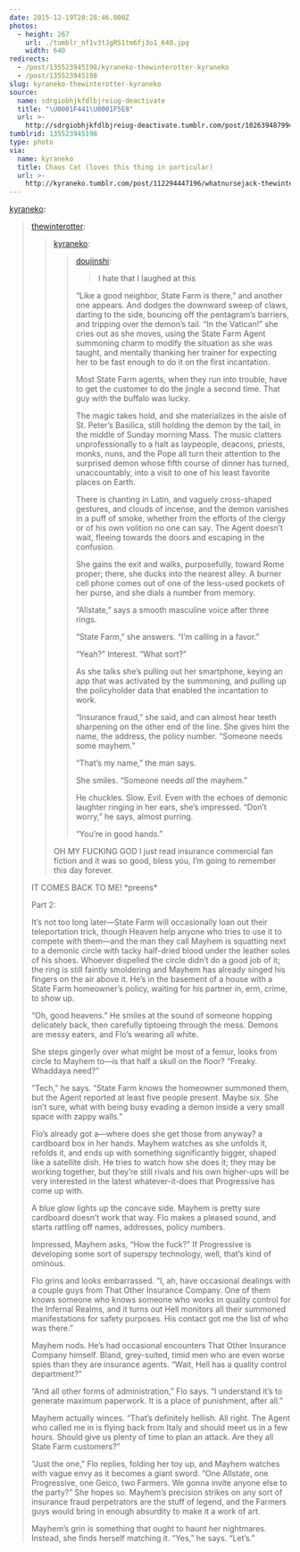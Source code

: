 ```yaml
---
date: 2015-12-19T20:28:46.000Z
photos:
  - height: 267
    url: ./tumblr_nf1v3tJgR51tm6fj3o1_640.jpg
    width: 640
redirects:
  - /post/135523945198/kyraneko-thewinterotter-kyraneko
  - /post/135523945198
slug: kyraneko-thewinterotter-kyraneko
source:
  name: sdrgiobhjkfdlbjreiug-deactivate
  title: "\U0001F441‍\U0001F5E8"
  url: >-
    http://sdrgiobhjkfdlbjreiug-deactivate.tumblr.com/post/102639487994/i-hate-that-i-laughed-at-this
tumblrid: 135523945198
type: photo
via:
  name: kyraneko
  title: Chaos Cat (loves this thing in particular)
  url: >-
    http://kyraneko.tumblr.com/post/112294447196/whatnursejack-thewinterotter-kyraneko
---
```

<p><a class="tumblr_blog" href="http://kyraneko.tumblr.com/post/112294447196">kyraneko</a>:</p>

<blockquote>
<p><a class="tumblr_blog" href="http://thewinterotter.tumblr.com/post/104024848851">thewinterotter</a>:</p>
<blockquote>
<p><a class="tumblr_blog" href="http://kyraneko.tumblr.com/post/103824470601">kyraneko</a>:</p>
<blockquote>
<p><a class="tumblr_blog" href="http://doujinshi.tumblr.com/post/102639487994">doujinshi</a>:</p>
<blockquote>
<p>I hate that I laughed at this</p>
</blockquote>
<p>“Like a good neighbor, State Farm is there,” and another one appears. And dodges the downward sweep of claws, darting to the side, bouncing off the pentagram’s barriers, and tripping over the demon’s tail. “In the Vatican!” she cries out as she moves, using the State Farm Agent summoning charm to modify the situation as she was taught, and mentally thanking her trainer for expecting her to be fast enough to do it on the first incantation.</p>
<p>Most State Farm agents, when they run into trouble, have to get the customer to do the jingle a second time. That guy with the buffalo was lucky.</p>
<p>The magic takes hold, and she materializes in the aisle of St. Peter’s Basilica, still holding the demon by the tail, in the middle of Sunday morning Mass. The music clatters unprofessionally to a halt as laypeople, deacons, priests, monks, nuns, and the Pope all turn their attention to the surprised demon whose fifth course of dinner has turned, unaccountably, into a visit to one of his least favorite places on Earth.</p>
<p>There is chanting in Latin, and vaguely cross-shaped gestures, and clouds of incense, and the demon vanishes in a puff of smoke, whether from the efforts of the clergy or of his own volition no one can say. The Agent doesn’t wait, fleeing towards the doors and escaping in the confusion.</p>
<p>She gains the exit and walks, purposefully, toward Rome proper; there, she ducks into the nearest alley. A burner cell phone comes out of one of the less-used pockets of her purse, and she dials a number from memory.</p>
<p>“Allstate,” says a smooth masculine voice after three rings.</p>
<p>“State Farm,” she answers. “I’m calling in a favor.”</p>
<p>“Yeah?” Interest. “What sort?”</p>
<p>As she talks she’s pulling out her smartphone, keying an app that was activated by the summoning, and pulling up the policyholder data that enabled the incantation to work.</p>
<p>“Insurance fraud,” she said, and can almost hear teeth sharpening on the other end of the line. She gives him the name, the address, the policy number. “Someone needs some mayhem.”</p>
<p>“That’s my name,” the man says.</p>
<p>She smiles. “Someone needs <i>all</i> the mayhem.”</p>
<p>He chuckles. Slow. Evil. Even with the echoes of demonic laughter ringing in her ears, she’s impressed. “Don’t worry,” he says, almost purring.</p>
<p>“You’re in good hands.”</p>
</blockquote>
<p>OH MY FUCKING GOD I just read insurance commercial fan fiction and it was so good, bless you, I’m going to remember this day forever.</p>
</blockquote>
<p>IT COMES BACK TO ME! *preens*</p>
<p>Part 2:</p>
<p>It’s not too long later—State Farm will occasionally loan out their teleportation trick, though Heaven help anyone who tries to use it to compete with them—and the man they call Mayhem is squatting next to a demonic circle with tacky half-dried blood under the leather soles of his shoes. Whoever dispelled the circle didn’t do a good job of it; the ring is still faintly smoldering and Mayhem has already singed his fingers on the air above it. He’s in the basement of a house with a State Farm homeowner’s policy, waiting for his partner in, erm, crime, to show up.</p>
<p>“Oh, good heavens.” He smiles at the sound of someone hopping delicately back, then carefully tiptoeing through the mess. Demons are messy eaters, and Flo’s wearing all white.</p>
<p>She steps gingerly over what might be most of a femur, looks from circle to Mayhem to—is that half a skull on the floor? “Freaky. Whaddaya need?”</p>
<p>“Tech,” he says. “State Farm knows the homeowner summoned them, but the Agent reported at least five people present. Maybe six. She isn’t sure, what with being busy evading a demon inside a very small space with zappy walls.”</p>
<p>Flo’s already got a—where does she get those from anyway? a cardboard box in her hands. Mayhem watches as she unfolds it, refolds it, and ends up with something significantly bigger, shaped like a satellite dish. He tries to watch how she does it; they may be working together, but they’re still rivals and his own higher-ups will be very interested in the latest whatever-it-does that Progressive has come up with.</p>
<p>A blue glow lights up the concave side. Mayhem is pretty sure cardboard doesn’t work that way. Flo makes a pleased sound, and starts rattling off names, addresses, policy numbers.</p>
<p>Impressed, Mayhem asks, “How the fuck?” If Progressive is developing some sort of superspy technology, well, that’s kind of ominous.</p>
<p>Flo grins and looks embarrassed. “I, ah, have occasional dealings with a couple guys from That Other Insurance Company. One of them knows someone who knows someone who works in quality control for the Infernal Realms, and it turns out Hell monitors all their summoned manifestations for safety purposes. His contact got me the list of who was there.”</p>
<p>Mayhem nods. He’s had occasional encounters That Other Insurance Company himself. Bland, grey-suited, timid men who are even worse spies than they are insurance agents. “Wait, Hell has a quality control department?”</p>
<p>“And all other forms of administration,” Flo says. “I understand it’s to generate maximum paperwork. It is a place of punishment, after all.”</p>
<p>Mayhem actually winces. “That’s definitely hellish. All right. The Agent who called me in is flying back from Italy and should meet us in a few hours. Should give us plenty of time to plan an attack. Are they all State Farm customers?”</p>
<p>“Just the one,” Flo replies, folding her toy up, and Mayhem watches with vague envy as it becomes a giant sword. “One Allstate, one Progressive, one Geico, two Farmers. We gonna invite anyone else to the party?” She hopes so. Mayhem’s precision strikes on any sort of insurance fraud perpetrators are the stuff of legend, and the Farmers guys would bring in enough absurdity to make it a work of art.</p>
<p>Mayhem’s grin is something that ought to haunt her nightmares. Instead, she finds herself matching it. “Yes,” he says. “Let’s.”</p>
</blockquote>
